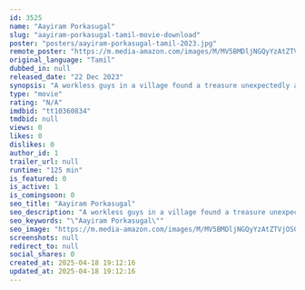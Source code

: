 ```yaml
---
id: 3525
name: "Aayiram Porkasugal"
slug: "aayiram-porkasugal-tamil-movie-download"
poster: "posters/aayiram-porkasugal-tamil-2023.jpg"
remote_poster: "https://m.media-amazon.com/images/M/MV5BMDljNGQyYzAtZTVjOS00ZmY0LTk4NmUtNTE2ZWU0MGY3OTk1XkEyXkFqcGc@._V1_SX300.jpg"
original_language: "Tamil"
dubbed_in: null
released_date: "22 Dec 2023"
synopsis: "A workless guys in a village found a treasure unexpectedly and plan to split the treasure mean while other villagers one by one came to know about the treasure and at last who got the jackpot."
type: "movie"
rating: "N/A"
imdbid: "tt10360834"
tmdbid: null
views: 0
likes: 0
dislikes: 0
author_id: 1
trailer_url: null
runtime: "125 min"
is_featured: 0
is_active: 1
is_comingsoon: 0
seo_title: "Aayiram Porkasugal"
seo_description: "A workless guys in a village found a treasure unexpectedly and plan to split the treasure mean while other villagers one by one came to know about the treasure and at last who got the jackpot."
seo_keywords: "\"Aayiram Porkasugal\""
seo_image: "https://m.media-amazon.com/images/M/MV5BMDljNGQyYzAtZTVjOS00ZmY0LTk4NmUtNTE2ZWU0MGY3OTk1XkEyXkFqcGc@._V1_SX300.jpg"
screenshots: null
redirect_to: null
social_shares: 0
created_at: 2025-04-18 19:12:16
updated_at: 2025-04-18 19:12:16
---
```


